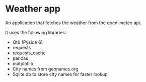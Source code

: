 # Weather app

An application that fetches the weather from the open-meteo api.

It uses the following libraries:
- Qt6 (Pyside 6)
- requests
- requests_cache
- pandas
- matplotlib
- City names from geonames.org
- Sqlite db to store city names for faster lookup
